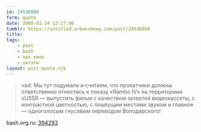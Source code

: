 ```yaml
---
id: 24536000
form: quote
date: 2008-01-24 13:17:00
tumblr: https://untitled.urbansheep.com/post/24536000
title: 
tags:
    - post
    - bash
    - про кино
    - цитаты
layout: post-quote.njk
---
```


<blockquote>
vad: Мы тут подумали и считаем, что прокатчики должны ответственно отнестись к показу «Rambo IV» на территориии xUSSR — выпустить фильм с качеством затертой видеокассеты, с контрастной цветностью, с плывущим местами звуком и главное — одноголосым гнусавым переводом Володарского!
</blockquote>

bash.org.ru: <a href="http://bash.org.ru/quote/394293">394293</a>
